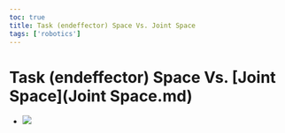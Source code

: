 ```yaml
---
toc: true
title: Task (endeffector) Space Vs. Joint Space
tags: ['robotics']
---
```


# Task (endeffector) Space Vs. [Joint Space](Joint Space.md)
- ![](../images/Pasted%20image%2020221103124038.png)



